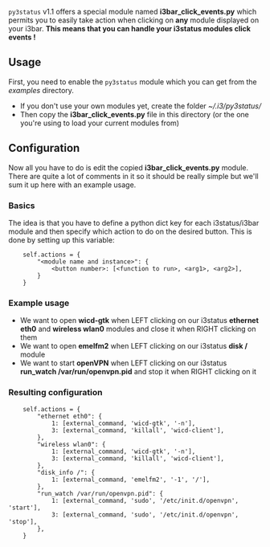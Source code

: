 `py3status` v1.1 offers a special module named **i3bar_click_events.py** which permits you to easily take action when clicking on **any** module displayed on your i3bar. **This means that you can handle your i3status modules click events !**

## Usage
First, you need to enable the `py3status` module which you can get from the _examples_ directory.
* If you don't use your own modules yet, create the folder _~/.i3/py3status/_
* Then copy the **i3bar_click_events.py** file in this directory (or the one you're using to load your current modules from)

## Configuration
Now all you have to do is edit the copied **i3bar_click_events.py** module. There are quite a lot of comments in it so it should be really simple but we'll sum it up here with an example usage.

### Basics
The idea is that you have to define a python dict key for each i3status/i3bar module and then specify which action to do on the desired button. This is done by setting up this variable:

        self.actions = {
            "<module name and instance>": {
                <button number>: [<function to run>, <arg1>, <arg2>],
            }
        }

### Example usage
* We want to open **wicd-gtk** when LEFT clicking on our i3status **ethernet eth0** and **wireless wlan0** modules and close it when RIGHT clicking on them
* We want to open **emelfm2** when LEFT clicking on our i3status **disk /** module
* We want to start **openVPN** when LEFT clicking on our i3status **run_watch /var/run/openvpn.pid** and stop it when RIGHT clicking on it

### Resulting configuration

        self.actions = {
            "ethernet eth0": {
                1: [external_command, 'wicd-gtk', '-n'],
                3: [external_command, 'killall', 'wicd-client'],
            },
            "wireless wlan0": {
                1: [external_command, 'wicd-gtk', '-n'],
                3: [external_command, 'killall', 'wicd-client'],
            },
            "disk_info /": {
                1: [external_command, 'emelfm2', '-1', '/'],
            },
            "run_watch /var/run/openvpn.pid": {
                1: [external_command, 'sudo', '/etc/init.d/openvpn', 'start'],
                3: [external_command, 'sudo', '/etc/init.d/openvpn', 'stop'],
            },
        }
